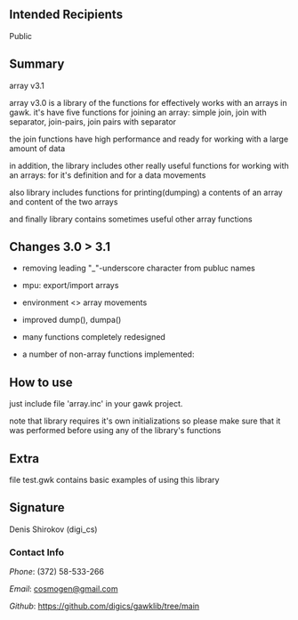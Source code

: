 ﻿## Intended Recipients
Public



## Summary

array v3.1 

array v3.0 is a library of the functions for effectively works with an arrays in gawk.
it's have five functions for joining an array: simple join, join with separator, join-pairs, join pairs with separator

the join functions have high performance and ready for working with a large amount of data

in addition, the library includes
other really useful functions for working with an arrays: for it's definition and for a data movements

also library includes functions for printing(dumping) a contents of an array and content of the two arrays

and finally library contains sometimes useful other array functions

## Changes 3.0 > 3.1

- removing leading "_"-underscore character from publuc names

- mpu: export/import arrays

- environment <> array movements

- improved dump(), dumpa()

- many functions completely redesigned

- a number of non-array functions implemented:

## How to use

just include file 'array.inc' in your gawk project.

note that library requires it's own initializations so please make sure that it was performed before using any of the library's functions



## Extra

file test.gwk contains basic examples of using this library



## Signature

Denis Shirokov (digi_cs)



### Contact Info

*Phone*:
    (372) 58-533-266

*Email*:
    cosmogen@gmail.com

*Github*:
    https://github.com/digics/gawklib/tree/main


